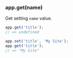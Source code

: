 <h3 id='app.get'>app.get(name)</h3>

Get setting `name` value.

~~~js
app.get('title');
// => undefined

app.set('title', 'My Site');
app.get('title');
// => "My Site"
~~~
